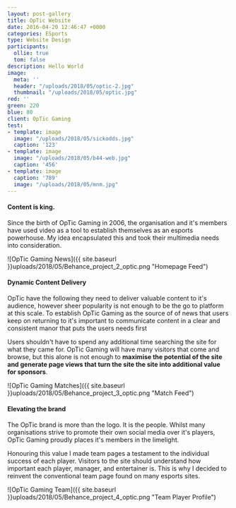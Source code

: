 ```yaml
---
layout: post-gallery
title: OpTic Website
date: 2016-04-20 12:46:47 +0000
categories: ESports
type: Website Design
participants:
  ollie: true
  tom: false
description: Hello World
image:
  meta: ''
  header: "/uploads/2018/05/optic-2.jpg"
  thumbnail: "/uploads/2018/05/optic.jpg"
red: ''
green: 220
blue: 80
client: OpTic Gaming
test:
- template: image
  image: "/uploads/2018/05/sickodds.jpg"
  caption: '123'
- template: image
  image: "/uploads/2018/05/b44-web.jpg"
  caption: '456'
- template: image
  caption: '789'
  image: "/uploads/2018/05/mnm.jpg"
---
```

#### Content is king.

Since the birth of OpTic Gaming in 2006, the organisation and it's members have used video as a tool to establish themselves as an esports powerhouse. My idea encapsulated this and took their multimedia needs into consideration.

![OpTic Gaming News]({{ site.baseurl }}uploads/2018/05/Behance_project_2_optic.png "Homepage Feed")


#### Dynamic Content Delivery

OpTic have the following they need to deliver valuable content to it's audience, however sheer popularity is not enough to be the go to platform at this scale. To establish OpTic Gaming as the source of of news that users keep on returning to it's important to communicate content in a clear and consistent manor that puts the users needs first

Users shouldn't have to spend any additional time searching the site for what they came for. OpTic Gaming will have many visitors that come and browse, but this alone is not enough to **maximise the potential of the site and generate page views that turn the site the site into additional value for sponsors**.

![OpTic Gaming Matches]({{ site.baseurl }}uploads/2018/05/Behance_project_3_optic.png "Match Feed")


#### Elevating the brand

The OpTic brand is more than the logo. It is the people. Whilst many organisations strive to promote their own social media over it's players, OpTic Gaming proudly places it's members in the limelight.

Honouring this value I made team pages a testament to the individual success of each player. Visitors to the site should understand how important each player, manager, and entertainer is. This is why I decided to reinvent the conventional team page found on many esports sites.

![OpTic Gaming Team]({{ site.baseurl }}uploads/2018/05/Behance_project_4_optic.png "Team Player Profile")